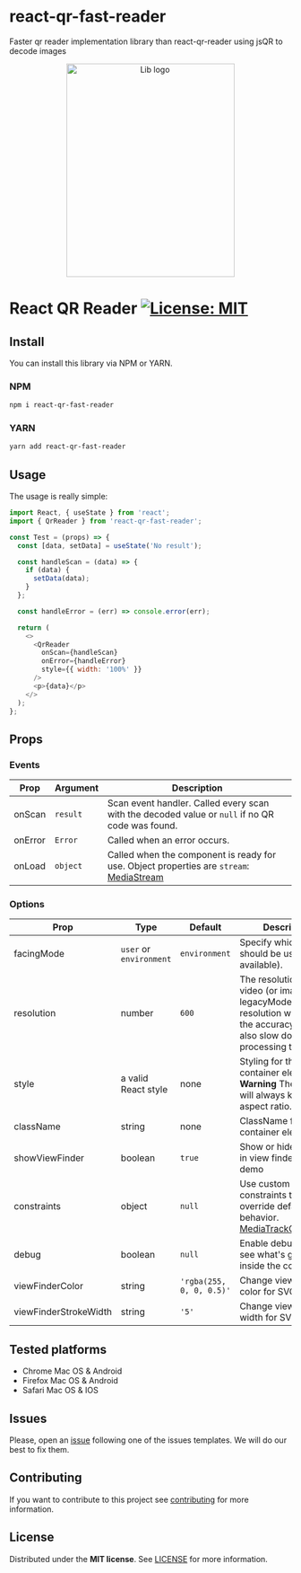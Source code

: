 # react-qr-fast-reader
Faster qr reader implementation library than react-qr-reader using jsQR to decode images

<p align="center">
  <img al width="300" height="380" alt="Lib logo" src="./qr-reader-logo.png" style="width: 300px !important;" />
</p>

# React QR Reader [![License: MIT](https://img.shields.io/badge/License-MIT-brightgreen.svg)](https://opensource.org/licenses/MIT) 


## Install

You can install this library via NPM or YARN.

### NPM

```bash
npm i react-qr-fast-reader
```

### YARN

```bash
yarn add react-qr-fast-reader
```

## Usage

The usage is really simple:

```javascript
import React, { useState } from 'react';
import { QrReader } from 'react-qr-fast-reader';

const Test = (props) => {
  const [data, setData] = useState('No result');

  const handleScan = (data) => {
    if (data) {
      setData(data);
    }
  };

  const handleError = (err) => console.error(err);

  return (
    <>
      <QrReader
        onScan={handleScan}
        onError={handleError}
        style={{ width: '100%' }}
      />
      <p>{data}</p>
    </>
  );
};
```

## Props

### Events

| Prop    | Argument | Description                                                                                                                                             |
| ------- | -------- | ------------------------------------------------------------------------------------------------------------------------------------------------------- |
| onScan  | `result` | Scan event handler. Called every scan with the decoded value or `null` if no QR code was found.                                                         |
| onError | `Error`  | Called when an error occurs.                                                                                                                            |
| onLoad  | `object` | Called when the component is ready for use. Object properties are `stream`: [MediaStream](https://developer.mozilla.org/en-US/docs/Web/API/MediaStream) |

### Options

| Prop                  | Type                    | Default                  | Description                                                                                                                                                       |
| --------------------- | ----------------------- | ------------------------ | ----------------------------------------------------------------------------------------------------------------------------------------------------------------- |
| facingMode            | `user` or `environment` | `environment`            | Specify which camera should be used (if available).                                                                                                               |
| resolution            | number                  | `600`                    | The resolution of the video (or image in legacyMode). Larger resolution will increase the accuracy but it will also slow down the processing time.                |
| style                 | a valid React style     | none                     | Styling for the container element. **Warning** The preview will always keep its 1:1 aspect ratio.                                                                 |
| className             | string                  | none                     | ClassName for the container element.                                                                                                                              |
| showViewFinder        | boolean                 | `true`                   | Show or hide the build in view finder. See demo                                                                                                                   |
| constraints           | object                  | `null`                   | Use custom camera constraints that the override default behavior. [MediaTrackConstraints](https://developer.mozilla.org/en-US/docs/Web/API/MediaTrackConstraints) |
| debug                 | boolean                 | `null`                   | Enable debug logs to see what's going on inside the component                                                                                                     |
| viewFinderColor       | string                  | `'rgba(255, 0, 0, 0.5)'` | Change viewFinder color for SVG Path                                                                                                                              |
| viewFinderStrokeWidth | string                  | `'5'`                    | Change viewFinder width for SVG Path                                                                                                                              |

## Tested platforms

- Chrome Mac OS & Android
- Firefox Mac OS & Android
- Safari Mac OS & IOS

## Issues

Please, open an [issue](https://github.com/LeonardoManzella/react-qr-fast-reader/issues) following one of the issues templates. We will do our best to fix them.

## Contributing

If you want to contribute to this project see [contributing](https://github.com/LeonardoManzella/react-qr-fast-reader/blob/master/CONTRIBUTING.md) for more information.

## License

Distributed under the **MIT license**. See [LICENSE](https://github.com/LeonardoManzella/react-qr-fast-reader/blob/master/LICENSE) for more information.
